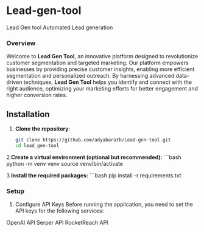 # Lead-gen-tool
Lead Gen tool Automated Lead generation
### Overview
Welcome to **Lead Gen Tool**, an innovative platform designed to revolutionize customer segmentation and targeted marketing. Our platform empowers businesses by providing precise customer insights, enabling more efficient segmentation and personalized outreach. By harnessing advanced data-driven techniques, **Lead Gen Tool** helps you identify and connect with the right audience, optimizing your marketing efforts for better engagement and higher conversion rates.

## Installation

1. **Clone the repository**:
   ```bash
   git clone https://github.com/adyabarath/Lead-gen-tool.git
   cd lead_gen-tool

2.**Create a virtual environment (optional but recommended):**
      ```bash
      python -m venv venv
      source venv/bin/activate 

3.**Install the required packages:**
    ```bash
    pip install -r requirements.txt

### Setup
1. Configure API Keys
Before running the application, you need to set the API keys for the following services:

OpenAI API
Serper API
RocketReach API
